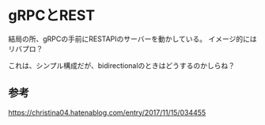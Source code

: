 # gRPCとREST

結局の所、gRPCの手前にRESTAPIのサーバーを動かしている。
イメージ的にはリバプロ？

これは、シンプル構成だが、bidirectionalのときはどうするのかしらね？

## 参考

https://christina04.hatenablog.com/entry/2017/11/15/034455